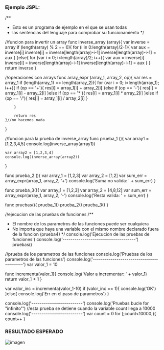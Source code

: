 ### Ejemplo JSPL:
/**
* Esto es un programa de ejemplo en el que se usan todas
* las sentencias del lenguaje para comprobar su funcionamiento
*/

//funcion para invertir un array
func inverse_array (array){
    var inverse = array
    if (length(array) % 2 == 0){
        for (i in 0:length(array)/2-1){
            var aux = inverse[i]
            inverse[i] = inverse[length(array)-i-1]
            inverse[length(array)-i-1] = aux
        }
    }else{
        for (var i = 0; i<length(array)/2; i++){
            var aux = inverse[i]
            inverse[i] = inverse[length(array)-i-1]
            inverse[length(array)-i-1] = aux
        }
    }
    return inverse
}

//operaciones con arrays
func array_expr (array_1, array_2, op){
    var res = array_1
    if (length(array_1) == length(array_2)){
        for (var i = 0; i<length(array_1); i++){
            if (op == '+'){
                res[i] = array_1[i] + array_2[i]
            }else if (op == '-'){
                res[i] = array_1[i] - array_2[i]
            }else if (op == '*'){
                res[i] = array_1[i] * array_2[i]
            }else if (op == '/'){
                res[i] = array_1[i] / array_2[i]
            }
            
        }

        return res
    }//no hacemos nada

}

//funcion para la prueba de inverse_array
func prueba_1 (){
    var array1 = [1,2,3,4,5]
    console.log(inverse_array(array1))

    var array2 = [1,2,3,4]
    console.log(inverse_array(array2))
}


func prueba_2 (){
    var array_1 = [1,2,3]
    var array_2 = [1,2]
    var sum_err = array_expr(array_1, array_2, '+')
    console.log('Suma no valida: ' + sum_err)
}

func prueba_3(){
    var array_1 = [1,2,3]
    var array_2 = [4,8,12]
    var sum_err = array_expr(array_1, array_2, '-')
    console.log('Resta valida: ' + sum_err)
}

func pruebas(){
    prueba_1()
    prueba_2()
    prueba_3()
}


//ejecucion de las pruebas de funciones
/**
* El nombre de los parametros de las funciones puede ser cualquiera
* No importa que haya una variable con el mismo nombre declarado fuera de la funcion (prueba4)
*/
console.log('Ejecucion de las pruebas de funciones')
console.log('-------------------------------------')
pruebas()


//prueba de los parametros de las funciones
console.log('Pruebas de los parametros de las funciones')
console.log('------------------------------------------')
var valor_1 = 10

func incrementa(valor_1){
    console.log('Valor a incrementar: '  + valor_1)
    return valor_1 + 1
}

var valor_inc = incrementa(valor_1-10)
if (valor_inc == 1){
    console.log('OK')
}else{
    console.log('Err en el paso de parametros')
}

console.log('--------------------------')
console.log('Pruebas bucle for "infinito"') //esta prueba se detiene cuando la variable count llega a 10000
console.log('--------------------------')
var count = 0
for (;count<10000;){
    count++
}

### RESULTADO ESPERADO
![imagen](https://user-images.githubusercontent.com/61909780/133618543-8763d592-6754-47f6-b5c8-1a38bf521326.png)
